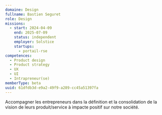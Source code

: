 ```yaml
---
domaine: Design
fullname: Bastien Seguret
role: Design
missions:
  - start: 2024-04-09
    end: 2025-07-09
    status: independent
    employer: Solstice
    startups:
      - portail-rse
competences:
  - Product design
  - Product strategy
  - UX
  - UI
  - Intrapreneur(se)
memberType: beta
uuid: 61dfdb3d-e9a2-49f9-a289-cc45a51397fa
---
```

Accompagner les entrepreneurs dans la définition et la consolidation de la vision de leurs produit/service à impacte positif sur notre société.
